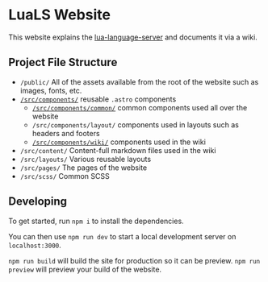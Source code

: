 # LuaLS Website
This website explains the [lua-language-server](https://github.com/LuaLS/lua-language-server) and documents it via a wiki.

## Project File Structure
 - `/public/` All of the assets available from the root of the website such as images, fonts, etc.
 - [`/src/components/`](./src/components/) reusable `.astro` components
   - [`/src/components/common/`](./src/components/common) common components used all over the website
   - `/src/components/layout/` components used in layouts such as headers and footers
   - [`/src/components/wiki/`](./src/components/wiki/) components used in the wiki
 - `/src/content/` Content-full markdown files used in the wiki
 - `/src/layouts/` Various reusable layouts
 - `/src/pages/` The pages of the website
 - `/src/scss/` Common SCSS

## Developing
To get started, run `npm i` to install the dependencies.

You can then use `npm run dev` to start a local development server on `localhost:3000`.

`npm run build` will build the site for production so it can be preview. `npm run preview` will preview your build of the website.


